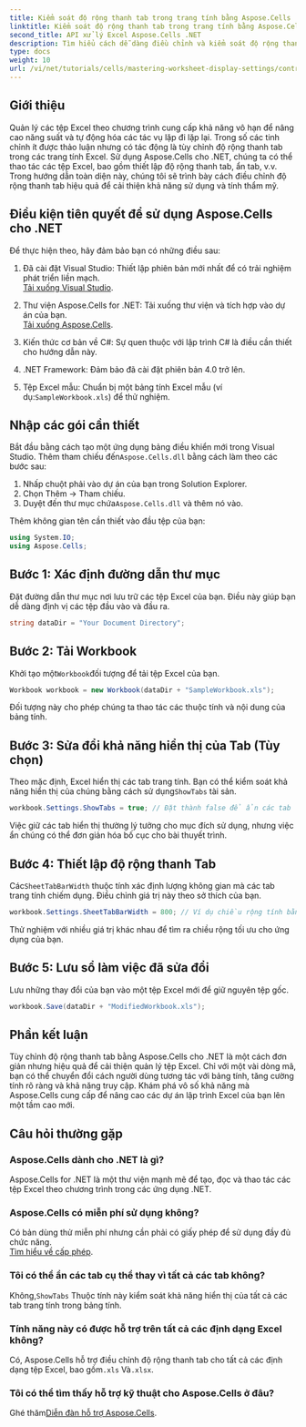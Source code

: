 ```yaml
---
title: Kiểm soát độ rộng thanh tab trong trang tính bằng Aspose.Cells
linktitle: Kiểm soát độ rộng thanh tab trong trang tính bằng Aspose.Cells
second_title: API xử lý Excel Aspose.Cells .NET
description: Tìm hiểu cách dễ dàng điều chỉnh và kiểm soát độ rộng thanh tab trong bảng tính Excel bằng Aspose.Cells cho .NET. Làm theo hướng dẫn từng bước của chúng tôi để cải thiện tính thẩm mỹ và điều hướng bảng tính bằng các cài đặt tùy chỉnh.
type: docs
weight: 10
url: /vi/net/tutorials/cells/mastering-worksheet-display-settings/controlling-tab-bar-width/
---
```

## Giới thiệu

Quản lý các tệp Excel theo chương trình cung cấp khả năng vô hạn để nâng cao năng suất và tự động hóa các tác vụ lặp đi lặp lại. Trong số các tinh chỉnh ít được thảo luận nhưng có tác động là tùy chỉnh độ rộng thanh tab trong các trang tính Excel. Sử dụng Aspose.Cells cho .NET, chúng ta có thể thao tác các tệp Excel, bao gồm thiết lập độ rộng thanh tab, ẩn tab, v.v. Trong hướng dẫn toàn diện này, chúng tôi sẽ trình bày cách điều chỉnh độ rộng thanh tab hiệu quả để cải thiện khả năng sử dụng và tính thẩm mỹ.

## Điều kiện tiên quyết để sử dụng Aspose.Cells cho .NET

Để thực hiện theo, hãy đảm bảo bạn có những điều sau:

1. Đã cài đặt Visual Studio: Thiết lập phiên bản mới nhất để có trải nghiệm phát triển liền mạch.  
   [Tải xuống Visual Studio](https://visualstudio.microsoft.com/).

2. Thư viện Aspose.Cells for .NET: Tải xuống thư viện và tích hợp vào dự án của bạn.  
   [Tải xuống Aspose.Cells](https://releases.aspose.com/cells/net/).

3. Kiến thức cơ bản về C#: Sự quen thuộc với lập trình C# là điều cần thiết cho hướng dẫn này.

4. .NET Framework: Đảm bảo đã cài đặt phiên bản 4.0 trở lên.

5.  Tệp Excel mẫu: Chuẩn bị một bảng tính Excel mẫu (ví dụ:`SampleWorkbook.xls`) để thử nghiệm.

## Nhập các gói cần thiết
 Bắt đầu bằng cách tạo một ứng dụng bảng điều khiển mới trong Visual Studio. Thêm tham chiếu đến`Aspose.Cells.dll` bằng cách làm theo các bước sau:

1. Nhấp chuột phải vào dự án của bạn trong Solution Explorer.
2. Chọn Thêm → Tham chiếu.
3.  Duyệt đến thư mục chứa`Aspose.Cells.dll` và thêm nó vào.

Thêm không gian tên cần thiết vào đầu tệp của bạn:

```csharp
using System.IO;
using Aspose.Cells;
```

## Bước 1: Xác định đường dẫn thư mục
Đặt đường dẫn thư mục nơi lưu trữ các tệp Excel của bạn. Điều này giúp bạn dễ dàng định vị các tệp đầu vào và đầu ra.

```csharp
string dataDir = "Your Document Directory";
```

## Bước 2: Tải Workbook
 Khởi tạo một`Workbook`đối tượng để tải tệp Excel của bạn.

```csharp
Workbook workbook = new Workbook(dataDir + "SampleWorkbook.xls");
```

Đối tượng này cho phép chúng ta thao tác các thuộc tính và nội dung của bảng tính.

## Bước 3: Sửa đổi khả năng hiển thị của Tab (Tùy chọn)
 Theo mặc định, Excel hiển thị các tab trang tính. Bạn có thể kiểm soát khả năng hiển thị của chúng bằng cách sử dụng`ShowTabs` tài sản.

```csharp
workbook.Settings.ShowTabs = true; // Đặt thành false để ẩn các tab
```

Việc giữ các tab hiển thị thường lý tưởng cho mục đích sử dụng, nhưng việc ẩn chúng có thể đơn giản hóa bố cục cho bài thuyết trình.

## Bước 4: Thiết lập độ rộng thanh Tab
 Các`SheetTabBarWidth` thuộc tính xác định lượng không gian mà các tab trang tính chiếm dụng. Điều chỉnh giá trị này theo sở thích của bạn.

```csharp
workbook.Settings.SheetTabBarWidth = 800; // Ví dụ chiều rộng tính bằng pixel
```

Thử nghiệm với nhiều giá trị khác nhau để tìm ra chiều rộng tối ưu cho ứng dụng của bạn.

## Bước 5: Lưu sổ làm việc đã sửa đổi
Lưu những thay đổi của bạn vào một tệp Excel mới để giữ nguyên tệp gốc.

```csharp
workbook.Save(dataDir + "ModifiedWorkbook.xls");
```

## Phần kết luận

Tùy chỉnh độ rộng thanh tab bằng Aspose.Cells cho .NET là một cách đơn giản nhưng hiệu quả để cải thiện quản lý tệp Excel. Chỉ với một vài dòng mã, bạn có thể chuyển đổi cách người dùng tương tác với bảng tính, tăng cường tính rõ ràng và khả năng truy cập. Khám phá vô số khả năng mà Aspose.Cells cung cấp để nâng cao các dự án lập trình Excel của bạn lên một tầm cao mới.

## Câu hỏi thường gặp

### Aspose.Cells dành cho .NET là gì?
Aspose.Cells for .NET là một thư viện mạnh mẽ để tạo, đọc và thao tác các tệp Excel theo chương trình trong các ứng dụng .NET.

### Aspose.Cells có miễn phí sử dụng không?
Có bản dùng thử miễn phí nhưng cần phải có giấy phép để sử dụng đầy đủ chức năng.  
[Tìm hiểu về cấp phép](https://purchase.aspose.com/buy).

### Tôi có thể ẩn các tab cụ thể thay vì tất cả các tab không?
 Không,`ShowTabs` Thuộc tính này kiểm soát khả năng hiển thị của tất cả các tab trang tính trong bảng tính.

### Tính năng này có được hỗ trợ trên tất cả các định dạng Excel không?
 Có, Aspose.Cells hỗ trợ điều chỉnh độ rộng thanh tab cho tất cả các định dạng tệp Excel, bao gồm`.xls` Và`.xlsx`.

### Tôi có thể tìm thấy hỗ trợ kỹ thuật cho Aspose.Cells ở đâu?
 Ghé thăm[Diễn đàn hỗ trợ Aspose.Cells](https://forum.aspose.com/c/cells/9).